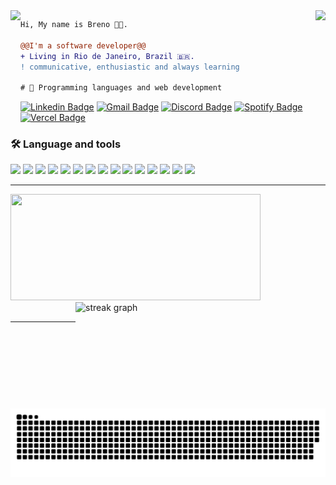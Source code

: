 <img align="right" height="150" src="https://media.giphy.com/media/vvcvtGPa4hSiN4TgeY/giphy.gif"/>
<img align="left" height="200" src="https://media.giphy.com/media/ao9DUiTKH60XS/giphy.gif"/>

```diff
Hi, My name is Breno 👩‍💻.

@@I'm a software developer@@
+ Living in Rio de Janeiro, Brazil 🇧🇷.
! communicative, enthusiastic and always learning

# 📖 Programming languages and web development

```

[![Linkedin Badge](https://img.shields.io/static/v1?message=LinkedIn&logo=linkedin&label=&color=0077B5&logoColor=white&labelColor=&style=for-the-badgeHeight=15)](https://www.linkedin.com/in/brenohenryck/)
[![Gmail Badge](https://img.shields.io/static/v1?message=Gmail&logo=gmail&label=&color=D14836&logoColor=white&labelColor=&style=for-the-badgeHeight=15)](mailto:brenohenryck@gmail.com)
[![Discord Badge](https://img.shields.io/static/v1?message=Discord&logo=discord&label=&color=7289DA&logoColor=white&labelColor=&style=for-the-badgeHeight=15)](https://discordapp.com/users/255088193794211862)
[![Spotify Badge](https://img.shields.io/badge/Spotify-1ED760?style=for-the-badge&logo=spotify&logoColor=white&labelColor=&style=for-the-badgeHeight=15)](https://open.spotify.com/user/12169889433)
[![Vercel Badge](https://img.shields.io/badge/vercel-%23000000.svg?style=for-the-badge&logo=vercel&logoColor=white&labelColor=&style=for-the-badgeHeight=15)](https://vercel.com/brenenho)

<div>
  <h3>🛠 Language and tools</h3>
<div/>

<img src="https://img.shields.io/badge/html5%20-%23E34F26.svg?&style=for-the-badge&logo=html5&logoColor=white"/>
  <img src="https://img.shields.io/badge/css3%20-%231572B6.svg?&style=for-the-badge&logo=css3&logoColor=white"/>
  <img src="https://img.shields.io/badge/JavaScript-F7DF1E?style=for-the-badge&logo=javascript&logoColor=black"/>
  <img src="https://img.shields.io/badge/react%20-%2320232a.svg?&style=for-the-badge&logo=react&logoColor=%2361DAFB"/>
  <img src="https://img.shields.io/badge/Tailwind_CSS-38B2AC?style=for-the-badge&logo=tailwind-css&logoColor=white"/>
  <img src="https://img.shields.io/badge/styled--components-DB7093?style=for-the-badge&logo=styled-components&logoColor=white"/>
  <img src="https://img.shields.io/badge/node.js%20-%2343853D.svg?&style=for-the-badge&logo=node.js&logoColor=white"/>
<img src="https://camo.githubusercontent.com/8286a45a106e1a3c07489f83a38159981d888518a740b59c807ffc1b7b1e2f7b/68747470733a2f2f696d672e736869656c64732e696f2f62616467652f657870726573732e6a732d2532333430346435392e7376673f7374796c653d666f722d7468652d6261646765266c6f676f3d65787072657373266c6f676f436f6c6f723d253233363144414642"/>
<img src="https://img.shields.io/badge/MongoDB-4EA94B?style=for-the-badge&logo=mongodb&logoColor=white"/>
<img src="https://img.shields.io/badge/PostgreSQL-316192?style=for-the-badge&logo=postgresql&logoColor=white"/>
<img src="https://img.shields.io/badge/python-3670A0?style=for-the-badge&logo=python&logoColor=ffdd54"/>
<img src="https://img.shields.io/badge/Figma-F24E1E?style=for-the-badge&logo=figma&logoColor=white"/>
<img src="https://img.shields.io/badge/git%20-%23F05033.svg?&style=for-the-badge&logo=git&logoColor=white"/>
<img src="https://img.shields.io/badge/GitHub-100000?style=for-the-badge&logo=github&logoColor=white"/>
<img src="https://img.shields.io/badge/Ubuntu-E95420?style=for-the-badge&logo=ubuntu&logoColor=white"/>



<br>
<hr>
<div>
  <img width="400" height="170" src="https://github-readme-stats.vercel.app/api?username=Brenenho&show_icons=true&title_color=9400D3&icon_color=79ff97&text_color=9f9f9f&bg_color=151515" />
  
  <img align="right" width="400" height="170" src="https://streak-stats.demolab.com?user=Brenenho&locale=en&mode=daily&theme=dark&hide_border=false&border_radius=5&order=3" alt="streak graph"  />
</div>
  
  <br>
  <hr>
  
  ![snake gif](https://github.com/Brenenho/brenenho/blob/output/github-contribution-grid-snake-dark.svg)

  
